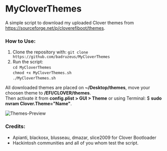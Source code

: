 # MyCloverThemes
A simple script to download my uploaded Clover themes from https://sourceforge.net/p/cloverefiboot/themes.

### How to Use:
1. Clone the repository with: `git clone https://github.com/badruzeus/MyCloverThemes`
2. Run the script:
<br>`cd MyCloverThemes`
<br>`chmod +x MyCloverThemes.sh`
<br>`./MyCloverThemes.sh`

All downloaded themes are placed on <b>~/Desktop/themes</b>, move your choosen theme to <b>/EFI/CLOVER/themes</b>.
<br>Then activate it from <b>config.plist > GUI > Theme</b> or using Terminal: $ <b>sudo nvram Clover.Theme="Name"</b>.

![Themes-Preview](https://github.com/badruzeus/MyCloverThemes/blob/master/Themes-Preview.png)

### Credits:
- Apianti, blackosx, blusseau, dmazar, slice2009 for Clover Bootloader
- Hackintosh communities and all of you whom test the script.
